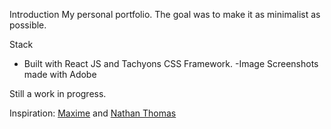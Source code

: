 Introduction
My personal portfolio. The goal was to make it as minimalist as possible. 

Stack
- Built with React JS and Tachyons CSS Framework.
-Image Screenshots made with Adobe



Still a work in progress.


Inspiration:
[Maxime](https://maximeheckel.com) and [Nathan Thomas](https://nathanthomas.dev)